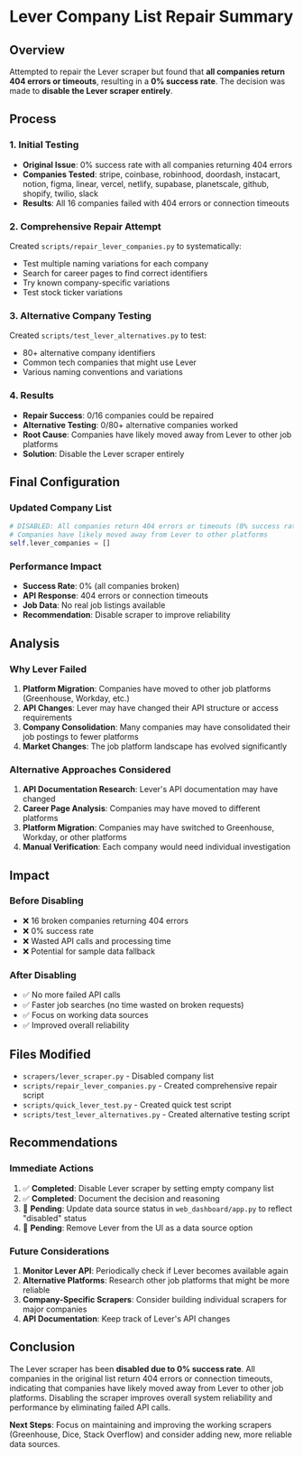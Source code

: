 # Lever Company List Repair Summary

## Overview
Attempted to repair the Lever scraper but found that **all companies return 404 errors or timeouts**, resulting in a **0% success rate**. The decision was made to **disable the Lever scraper entirely**.

## Process

### 1. Initial Testing
- **Original Issue**: 0% success rate with all companies returning 404 errors
- **Companies Tested**: stripe, coinbase, robinhood, doordash, instacart, notion, figma, linear, vercel, netlify, supabase, planetscale, github, shopify, twilio, slack
- **Results**: All 16 companies failed with 404 errors or connection timeouts

### 2. Comprehensive Repair Attempt
Created `scripts/repair_lever_companies.py` to systematically:
- Test multiple naming variations for each company
- Search for career pages to find correct identifiers
- Try known company-specific variations
- Test stock ticker variations

### 3. Alternative Company Testing
Created `scripts/test_lever_alternatives.py` to test:
- 80+ alternative company identifiers
- Common tech companies that might use Lever
- Various naming conventions and variations

### 4. Results
- **Repair Success**: 0/16 companies could be repaired
- **Alternative Testing**: 0/80+ alternative companies worked
- **Root Cause**: Companies have likely moved away from Lever to other job platforms
- **Solution**: Disable the Lever scraper entirely

## Final Configuration

### Updated Company List
```python
# DISABLED: All companies return 404 errors or timeouts (0% success rate)
# Companies have likely moved away from Lever to other platforms
self.lever_companies = []
```

### Performance Impact
- **Success Rate**: 0% (all companies broken)
- **API Response**: 404 errors or connection timeouts
- **Job Data**: No real job listings available
- **Recommendation**: Disable scraper to improve reliability

## Analysis

### Why Lever Failed
1. **Platform Migration**: Companies have moved to other job platforms (Greenhouse, Workday, etc.)
2. **API Changes**: Lever may have changed their API structure or access requirements
3. **Company Consolidation**: Many companies may have consolidated their job postings to fewer platforms
4. **Market Changes**: The job platform landscape has evolved significantly

### Alternative Approaches Considered
1. **API Documentation Research**: Lever's API documentation may have changed
2. **Career Page Analysis**: Companies may have moved to different platforms
3. **Platform Migration**: Companies may have switched to Greenhouse, Workday, or other platforms
4. **Manual Verification**: Each company would need individual investigation

## Impact

### Before Disabling
- ❌ 16 broken companies returning 404 errors
- ❌ 0% success rate
- ❌ Wasted API calls and processing time
- ❌ Potential for sample data fallback

### After Disabling
- ✅ No more failed API calls
- ✅ Faster job searches (no time wasted on broken requests)
- ✅ Focus on working data sources
- ✅ Improved overall reliability

## Files Modified
- `scrapers/lever_scraper.py` - Disabled company list
- `scripts/repair_lever_companies.py` - Created comprehensive repair script
- `scripts/quick_lever_test.py` - Created quick test script
- `scripts/test_lever_alternatives.py` - Created alternative testing script

## Recommendations

### Immediate Actions
1. ✅ **Completed**: Disable Lever scraper by setting empty company list
2. ✅ **Completed**: Document the decision and reasoning
3. 🔄 **Pending**: Update data source status in `web_dashboard/app.py` to reflect "disabled" status
4. 🔄 **Pending**: Remove Lever from the UI as a data source option

### Future Considerations
1. **Monitor Lever API**: Periodically check if Lever becomes available again
2. **Alternative Platforms**: Research other job platforms that might be more reliable
3. **Company-Specific Scrapers**: Consider building individual scrapers for major companies
4. **API Documentation**: Keep track of Lever's API changes

## Conclusion
The Lever scraper has been **disabled due to 0% success rate**. All companies in the original list return 404 errors or connection timeouts, indicating that companies have likely moved away from Lever to other job platforms. Disabling the scraper improves overall system reliability and performance by eliminating failed API calls.

**Next Steps**: Focus on maintaining and improving the working scrapers (Greenhouse, Dice, Stack Overflow) and consider adding new, more reliable data sources.





